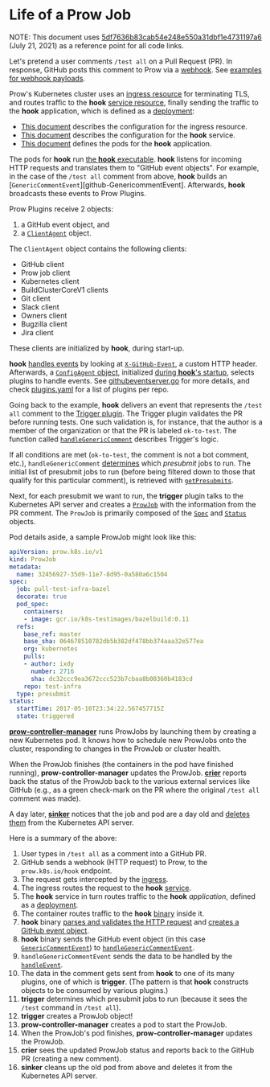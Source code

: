 # Life of a Prow Job

NOTE: This document uses [5df7636b83cab54e248e550a31dbf1e4731197a6][prow-repo-sync-point] (July 21, 2021) as a reference point for all code links.

Let's pretend a user comments `/test all` on a Pull Request (PR).
In response, GitHub posts this comment to Prow via a [webhook][github-webhook].
See [examples for webhook payloads][sample-github-webhook-payloads].

Prow's Kubernetes cluster uses an [ingress resource][ingress-resource] for terminating TLS, and routes traffic to the **hook** [service resource][service-resource], finally sending the traffic to the **hook** application, which is defined as a [deployment][deployment-controller]:

* [This document][ingress-yaml] describes the configuration for the ingress resource.
* [This document][hook-service-yaml] describes the configuration for the **hook** service.
* [This document][hook-deployment-yaml] defines the pods for the  **hook** application.

The pods for **hook** run [the **hook** executable][hook-main].
**hook** listens for incoming HTTP requests and translates them to "GitHub event objects".
For example, in the case of the `/test all` comment from above, **hook** builds an [`GenericCommentEvent`][github-GenericommentEvent].
Afterwards, **hook** broadcasts these events to Prow Plugins.

Prow Plugins receive 2 objects:

1) a GitHub event object, and
2) a [`ClientAgent`][plugins-ClientAgent] object.

The `ClientAgent` object contains the following clients:

- GitHub client
- Prow job client
- Kubernetes client
- BuildClusterCoreV1 clients
- Git client
- Slack client
- Owners client
- Bugzilla client
- Jira client

These clients are initialized by **hook**, during start-up.

**hook** [handles events][hook-ServeHTTP] by looking at [`X-GitHub-Event`][github-ValidateWebhook], a custom HTTP header.
Afterwards, a [`ConfigAgent` object][plugins-ConfigAgent], initialized [during **hook**'s startup][hook-initialize-configAgent], selects plugins to handle events.
See [githubeventserver.go][githubeventserver-handleEvent] for more details, and check [plugins.yaml][plugins-yaml] for a list of plugins per repo.

Going back to the example, **hook** delivers an event that represents the `/test all` comment to the [Trigger plugin][prow-plugins-trigger].
The Trigger plugin validates the PR before running tests.
One such validation is, for instance, that the author is a member of the organization or that the PR is labeled `ok-to-test`.
The function called [`handleGenericComment`][trigger-handleGenericComment] describes Trigger's logic.

If all conditions are met (`ok-to-test`, the comment is not a bot comment, etc.), `handleGenericComment` [determines][trigger-FilterPresubmits] which *presubmit* jobs to run.
The initial list of presubmit jobs to run (before being filtered down to those that qualify for this particular comment), is retrieved with [`getPresubmits`][trigger-handleGenericComment-getPresubmits].

Next, for each presubmit we want to run, the **trigger** plugin talks to the Kubernetes API server and creates a [`ProwJob`][api-ProwJob] with the information from the PR comment.
The `ProwJob` is primarily composed of the [`Spec`][api-ProwJobSpec] and [`Status`][api-ProwJobStatus] objects.

Pod details aside, a sample ProwJob might look like this:

```yaml
apiVersion: prow.k8s.io/v1
kind: ProwJob
metadata:
  name: 32456927-35d9-11e7-8d95-0a580a6c1504
spec:
  job: pull-test-infra-bazel
  decorate: true
  pod_spec:
    containers:
    - image: gcr.io/k8s-testimages/bazelbuild:0.11
  refs:
    base_ref: master
    base_sha: 064678510782db5b382df478bb374aaa32e577ea
    org: kubernetes
    pulls:
    - author: ixdy
      number: 2716
      sha: dc32ccc9ea3672ccc523b7cbaa8b00360b4183cd
    repo: test-infra
  type: presubmit
status:
  startTime: 2017-05-10T23:34:22.567457715Z
  state: triggered
```

[**prow-controller-manager**][prow-controller-manager] runs ProwJobs by launching them by creating a new Kubernetes pod.
It knows how to schedule new ProwJobs onto the cluster, responding to changes in the ProwJob or cluster health.

When the ProwJob finishes (the containers in the pod have finished running), **prow-controller-manager** updates the ProwJob.
[**crier**][crier] reports back the status of the ProwJob back to the various external services like GitHub (e.g., as a green check-mark on the PR where the original `/test all` comment was made).

A day later, [**sinker**][sinker] notices that the job and pod are a day old and [deletes them][sinker-clean] from the Kubernetes API server.

Here is a summary of the above:

1. User types in `/test all` as a comment into a GitHub PR.
1. GitHub sends a webhook (HTTP request) to Prow, to the `prow.k8s.io/hook` endpoint.
1. The request gets intercepted by the [ingress][ingress-yaml].
1. The ingress routes the request to the **hook** [service][hook-service-yaml].
1. The **hook** service in turn routes traffic to the **hook** *application*, defined as a [deployment][hook-deployment-yaml].
1. The container routes traffic to the **hook** [binary][hook-main] inside it.
1. **hook** binary [parses and validates the HTTP request][hook-ServeHTTP-ValidateWebhook] and [creates a GitHub event object][hook-ServeHTTP-demuxEvent].
1. **hook** binary sends the GitHub event object (in this case [`GenericCommentEvent`][github-GenericCommentEvent]) to [`handleGenericCommentEvent`][hook-handleGenericComment].
1. `handleGenericCommentEvent` sends the data to be handled by the [`handleEvent`][githubeventserver-handleEvent].
1. The data in the comment gets sent from **hook** to one of its many plugins, one of which is **trigger**. (The pattern is that **hook** constructs objects to be consumed by various plugins.)
1. **trigger** determines which presubmit jobs to run (because it sees the `/test` command in `/test all`).
1. **trigger** creates a ProwJob object!
1. **prow-controller-manager** creates a pod to start the ProwJob.
1. When the ProwJob's pod finishes, **prow-controller-manager** updates the ProwJob.
1. **crier** sees the updated ProwJob status and reports back to the GitHub PR (creating a new comment).
1. **sinker** cleans up the old pod from above and deletes it from the Kubernetes API server.

[github-webhook]: https://developer.github.com/webhooks/

[deployment-controller]: https://kubernetes.io/docs/concepts/workloads/controllers/deployment/
[ingress-resource]:      https://kubernetes.io/docs/concepts/services-networking/ingress/
[service-resource]:      https://kubernetes.io/docs/concepts/services-networking/service/

[api-ProwJobSpec]:               https://pkg.go.dev/k8s.io/test-infra@v0.0.0-20210721232751-5df7636b83ca/prow/apis/prowjobs/v1#ProwJobSpec
[api-ProwJobStatus]:             https://pkg.go.dev/k8s.io/test-infra@v0.0.0-20210721232751-5df7636b83ca/prow/apis/prowjobs/v1#ProwJobStatus
[api-ProwJob]:                   https://pkg.go.dev/k8s.io/test-infra@v0.0.0-20210721232751-5df7636b83ca/prow/apis/prowjobs/v1#ProwJob
[crier]:                         https://pkg.go.dev/k8s.io/test-infra@v0.0.0-20210721232751-5df7636b83ca/prow/cmd/crier
[github-GenericCommentEvent]:    https://pkg.go.dev/k8s.io/test-infra@v0.0.0-20210721232751-5df7636b83ca/prow/github#GenericCommentEvent
[github-ValidateWebhook]:        https://pkg.go.dev/k8s.io/test-infra@v0.0.0-20210721232751-5df7636b83ca/prow/github#ValidateWebhook
[plugins-ClientAgent]:           https://pkg.go.dev/k8s.io/test-infra@v0.0.0-20210721232751-5df7636b83ca/prow/plugins#ClientAgent
[plugins-ConfigAgent]:           https://pkg.go.dev/k8s.io/test-infra@v0.0.0-20210721232751-5df7636b83ca/prow/plugins#ConfigAgent
[prow-controller-manager]:       https://pkg.go.dev/k8s.io/test-infra@v0.0.0-20210721232751-5df7636b83ca/prow/cmd/prow-controller-manager
[sinker]:                        https://pkg.go.dev/k8s.io/test-infra@v0.0.0-20210721232751-5df7636b83ca/prow/cmd/sinker

[prow-repo-sync-point]:                       https://github.com/kubernetes/test-infra/tree/5df7636b83cab54e248e550a31dbf1e4731197a6
[githubeventserver-handleEvent]:              https://github.com/kubernetes/test-infra/blob/5df7636b83cab54e248e550a31dbf1e4731197a6/prow/githubeventserver/githubeventserver.go#L202
[hook-ServeHTTP]:                             https://github.com/kubernetes/test-infra/blob/5df7636b83cab54e248e550a31dbf1e4731197a6/prow/hook/server.go#L57
[hook-ServeHTTP-ValidateWebhook]:             https://github.com/kubernetes/test-infra/blob/5df7636b83cab54e248e550a31dbf1e4731197a6/prow/hook/server.go#L58
[hook-ServeHTTP-demuxEvent]:                  https://github.com/kubernetes/test-infra/blob/5df7636b83cab54e248e550a31dbf1e4731197a6/prow/hook/server.go#L72
[hook-handleGenericComment]:                  https://github.com/kubernetes/test-infra/blob/5df7636b83cab54e248e550a31dbf1e4731197a6/prow/hook/events.go#L424
[hook-deployment-yaml]:                       https://github.com/kubernetes/test-infra/blob/5df7636b83cab54e248e550a31dbf1e4731197a6/config/prow/cluster/hook_deployment.yaml
[hook-initialize-configAgent]:                https://github.com/kubernetes/test-infra/blob/5df7636b83cab54e248e550a31dbf1e4731197a6/prow/cmd/hook/main.go#L107
[hook-main]:                                  https://github.com/kubernetes/test-infra/blob/5df7636b83cab54e248e550a31dbf1e4731197a6/prow/cmd/hook/main.go#L99
[hook-service-yaml]:                          https://github.com/kubernetes/test-infra/blob/5df7636b83cab54e248e550a31dbf1e4731197a6/config/prow/cluster/hook_service.yaml
[ingress-yaml]:                               https://github.com/kubernetes/test-infra/blob/5df7636b83cab54e248e550a31dbf1e4731197a6/config/prow/cluster/tls-ing_ingress.yaml
[plugins-yaml]:                               https://github.com/kubernetes/test-infra/blob/5df7636b83cab54e248e550a31dbf1e4731197a6/config/prow/plugins.yaml
[prow-plugins-trigger]:                       https://github.com/kubernetes/test-infra/tree/5df7636b83cab54e248e550a31dbf1e4731197a6/prow/plugins/trigger
[sample-github-webhook-payloads]:             https://github.com/kubernetes/test-infra/tree/5df7636b83cab54e248e550a31dbf1e4731197a6/prow/cmd/phony/examples
[sinker-clean]:                               https://github.com/kubernetes/test-infra/blob/5df7636b83cab54e248e550a31dbf1e4731197a6/prow/cmd/sinker/main.go#L289
[trigger-FilterPresubmits]:                   https://github.com/kubernetes/test-infra/blob/5df7636b83cab54e248e550a31dbf1e4731197a6/prow/plugins/trigger/generic-comment.go#L147-L162
[trigger-handleGenericComment-getPresubmits]: https://github.com/kubernetes/test-infra/blob/5df7636b83cab54e248e550a31dbf1e4731197a6/prow/plugins/trigger/generic-comment.go#L56
[trigger-handleGenericComment]:               https://github.com/kubernetes/test-infra/blob/5df7636b83cab54e248e550a31dbf1e4731197a6/prow/plugins/trigger/generic-comment.go#L32
